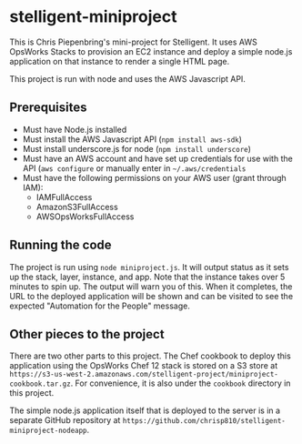 # stelligent-miniproject

This is Chris Piepenbring's mini-project for Stelligent.  It uses AWS OpsWorks Stacks to provision an EC2 instance and deploy a simple node.js application on that instance to render a single HTML page.

This project is run with node and uses the AWS Javascript API.

## Prerequisites
- Must have Node.js installed
- Must install the AWS Javascript API (`npm install aws-sdk`)
- Must install underscore.js for node (`npm install underscore`)
- Must have an AWS account and have set up credentials for use with the API (`aws configure` or manually enter in `~/.aws/credentials`
- Must have the following permissions on your AWS user (grant through IAM):
    - IAMFullAccess
    - AmazonS3FullAccess
    - AWSOpsWorksFullAccess

## Running the code
The project is run using `node miniproject.js`.  It will output status as it sets up the stack, layer, instance, and app.  Note that the instance takes over 5 minutes to spin up.  The output will warn you of this.  When it completes, the URL to the deployed application will be shown and can be visited to see the expected "Automation for the People" message.

## Other pieces to the project
There are two other parts to this project.  The Chef cookbook to deploy this application using the OpsWorks Chef 12 stack is stored on a S3 store at `https://s3-us-west-2.amazonaws.com/stelligent-project/miniproject-cookbook.tar.gz`.  For convenience, it is also under the `cookbook` directory in this project.

The simple node.js application itself that is deployed to the server is in a separate GitHub repository at `https://github.com/chrisp810/stelligent-miniproject-nodeapp`.

